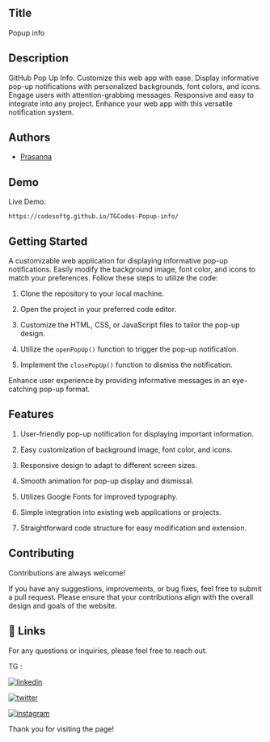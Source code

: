 
## Title

  Popup info

## Description 

GitHub Pop Up Info: Customize this web app with ease. Display informative pop-up notifications with personalized backgrounds, font colors, and icons. Engage users with attention-grabbing messages. Responsive and easy to integrate into any project. Enhance your web app with this versatile notification system.
## Authors

- [Prasanna](https://github.com/Prasanna02) 


## Demo

Live Demo:

    
    https://codesoftg.github.io/TGCodes-Popup-info/
## Getting Started

A customizable web application for displaying informative pop-up notifications. Easily modify the background image, font color, and icons to match your preferences. Follow these steps to utilize the code:

1. Clone the repository to your local machine.

2. Open the project in your preferred code editor.

3. Customize the HTML, CSS, or JavaScript files to tailor the pop-up design.

4. Utilize the `openPopUp()` function to trigger the pop-up notification.

5. Implement the `closePopUp()` function to dismiss the notification.

Enhance user experience by providing informative messages in an eye-catching pop-up format.


## Features

1. User-friendly pop-up notification for displaying important information.

2. Easy customization of background image, font color, and icons.

3. Responsive design to adapt to different screen sizes.

4. Smooth animation for pop-up display and dismissal.

5. Utilizes Google Fonts for improved typography.

6. Simple integration into existing web applications or projects.

7. Straightforward code structure for easy modification and extension.
## Contributing

Contributions are always welcome!

If you have any suggestions, improvements, or bug fixes, feel free to submit a pull request. Please ensure that your contributions align with the overall design and goals of the website. 


## 🔗 Links

For any questions or inquiries, please feel free to reach out. 

TG :

[![linkedin](https://img.shields.io/badge/linkedin-0A66C2?style=for-the-badge&logo=linkedin&logoColor=white)](https://www.linkedin.com/in/prasanna1572/)


[![twitter](https://img.shields.io/badge/twitter-1DA1F2?style=for-the-badge&logo=twitter&logoColor=white)](https://twitter.com/Hirthik_cham)

[![instagram](https://img.shields.io/badge/instagram-E4405F?style=for-the-badge&logo=instagram&logoColor=white)](https://www.instagram.com/moonstrucktraveller003/)


Thank you for visiting the page!
